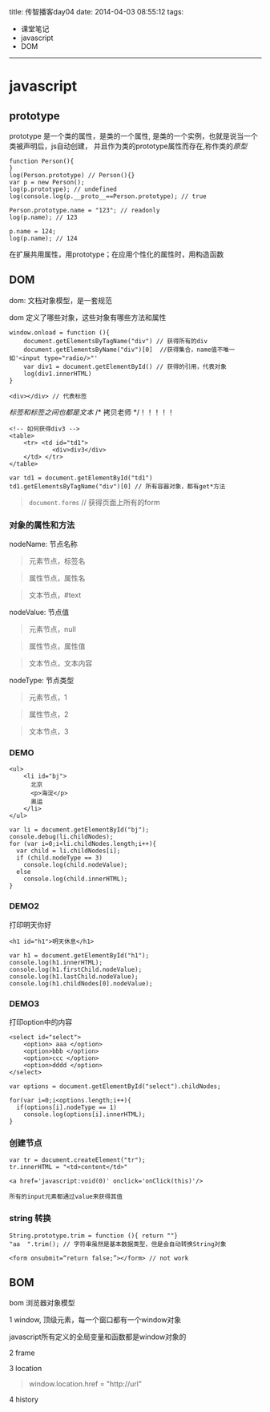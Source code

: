 title: 传智播客day04
date: 2014-04-03 08:55:12
tags:
- 课堂笔记
- javascript
- DOM
---
# javascript #

## prototype ##

prototype 是一个类的属性，是类的一个属性,
是类的一个实例，也就是说当一个类被声明后，js自动创建，
并且作为类的prototype属性而存在,称作类的*原型*

~~~~~
function Person(){
}
log(Person.prototype) // Person(){}
var p = new Person();
log(p.prototype); // undefined
log(console.log(p.__proto__==Person.prototype); // true

Person.prototype.name = "123"; // readonly
log(p.name); // 123

p.name = 124;
log(p.name); // 124

~~~~~

在扩展共用属性，用prototype；在应用个性化的属性时，用构造函数

## DOM ##
dom: 文档对象模型，是一套规范

dom 定义了哪些对象，这些对象有哪些方法和属性

~~~~~~
window.onload = function (){
    document.getElementsByTagName("div") // 获得所有的div
    document.getElementsByName("div")[0]  //获得集合，name值不唯一如'<input type="radio/>"'
    var div1 = document.getElementById() // 获得的引用，代表对象
    log(div1.innerHTML)
}
~~~~~~

~~~~~~
<div></div> // 代表标签
~~~~~~

*标签和标签之间也都是文本*
/* 拷贝老师 */！！！！！

~~~~~
<!-- 如何获得div3 -->
<table>
    <tr> <td id="td1">
            <div>div3</div>
    </td> </tr>
</table>
~~~~~
~~~~~
var td1 = document.getElementById("td1")
td1.getElementsByTagName("div")[0] // 所有容器对象，都有get*方法
~~~~~
> `document.forms` // 获得页面上所有的form

### 对象的属性和方法 ###

nodeName: 节点名称
>    元素节点，标签名

>    属性节点，属性名

>    文本节点，#text

nodeValue: 节点值
>    元素节点，null

>    属性节点，属性值

>    文本节点，文本内容

nodeType: 节点类型
>    元素节点，1

>    属性节点，2

>    文本节点，3

### DEMO ###
~~~~~
<ul>
    <li id="bj">
      北京
      <p>海淀</p>
      奥运
    </li>
</ul>

~~~~~
~~~~~
var li = document.getElementById("bj");
console.debug(li.childNodes);
for (var i=0;i<li.childNodes.length;i++){
  var child = li.childNodes[i];
  if (child.nodeType == 3)
    console.log(child.nodeValue);
  else
    console.log(child.innerHTML);
}
~~~~~
### DEMO2 ###
打印明天你好
~~~~~
<h1 id="h1">明天休息</h1>
~~~~~

~~~~~
var h1 = document.getElementById("h1");
console.log(h1.innerHTML);
console.log(h1.firstChild.nodeValue);
console.log(h1.lastChild.nodeValue);
console.log(h1.childNodes[0].nodeValue);
~~~~~

### DEMO3 ###
打印option中的内容
~~~~~~
<select id="select">
    <option> aaa </option>
    <option>bbb </option>
    <option>ccc </option>
    <option>dddd </option>
</select>
~~~~~~

~~~~~~
var options = document.getElementById("select").childNodes;

for(var i=0;i<options.length;i++){
  if(options[i].nodeType == 1)
    console.log(options[i].innerHTML);
}
~~~~~~

### 创建节点 ###
~~~~~~
var tr = document.createElement("tr");
tr.innerHTML = "<td>content</td>"
~~~~~~
~~~~~~
<a href='javascript:void(0)' onclick='onClick(this)'/>
~~~~~~
`所有的input元素都通过value来获得其值`

### string 转换 ###
~~~~~
String.prototype.trim = function (){ return ""}
"aa  ".trim(); // 字符串虽然是基本数据类型，但是会自动转换String对象

~~~~~

~~~~~
<form onsubmit=“return false;”></form> // not work
~~~~~
## BOM ##
bom 浏览器对象模型

1 window, 顶级元素，每一个窗口都有一个window对象

javascript所有定义的全局变量和函数都是window对象的

2 frame

3 location
> window.location.href = "http://url"

4 history

